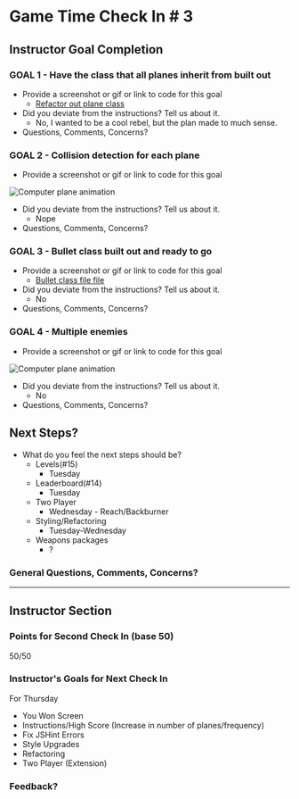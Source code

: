 # Game Time Check In # 3

## Instructor Goal Completion

### GOAL 1 - Have the class that all planes inherit from built out

- Provide a screenshot or gif or link to code for this goal  
  - [Refactor out plane class](https://github.com/theonlyrao/1942/tree/36_refactor-planes/lib/javascripts/planes)  
- Did you deviate from the instructions? Tell us about it.  
  - No, I wanted to be a cool rebel, but the plan made to much sense.  
- Questions, Comments, Concerns?  
  
### GOAL 2 - Collision detection for each plane  

- Provide a screenshot or gif or link to code for this goal  

![Computer plane animation](http://recordit.co/Fak86xvZbB.gif)   

- Did you deviate from the instructions? Tell us about it.  
  - Nope   
- Questions, Comments, Concerns?  

### GOAL 3 - Bullet class built out and ready to go 

- Provide a screenshot or gif or link to code for this goal   
  - [Bullet class file file](https://github.com/theonlyrao/1942/blob/36_refactor-planes/lib/javascripts/bullet.js)  
- Did you deviate from the instructions? Tell us about it.  
  - No  
- Questions, Comments, Concerns?  

### GOAL 4 - Multiple enemies

- Provide a screenshot or gif or link to code for this goal  

![Computer plane animation](http://recordit.co/ywc72w0Cp6.gif)  

- Did you deviate from the instructions? Tell us about it.
  - No  
- Questions, Comments, Concerns?  

## Next Steps?

- What do you feel the next steps should be?
  - Levels(#15)
    - Tuesday
  - Leaderboard(#14)
    - Tuesday
  - Two Player
    - Wednesday - Reach/Backburner
  - Styling/Refactoring
    - Tuesday-Wednesday
  - Weapons packages
    - ?

### General Questions, Comments, Concerns?
  
-----

## Instructor Section

### Points for Second Check In (base 50)
50/50

### Instructor's Goals for Next Check In
For Thursday
  - You Won Screen
  - Instructions/High Score (Increase in number of planes/frequency)
  - Fix JSHint Errors
  - Style Upgrades
  - Refactoring
  - Two Player (Extension)

### Feedback?
